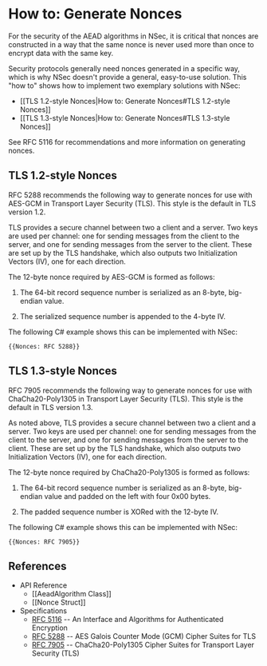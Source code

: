# How to: Generate Nonces

For the security of the AEAD algorithms in NSec, it is critical that nonces are
constructed in a way that the same nonce is never used more than once to encrypt
data with the same key. 

Security protocols generally need nonces generated in a specific way, which is
why NSec doesn't provide a general, easy-to-use solution. This "how to" shows
how to implement two exemplary solutions with NSec:

* [[TLS 1.2-style Nonces|How to: Generate Nonces#TLS 1.2-style Nonces]]
* [[TLS 1.3-style Nonces|How to: Generate Nonces#TLS 1.3-style Nonces]]

See RFC 5116 for recommendations and more information on generating nonces.


## TLS 1.2-style Nonces

RFC 5288 recommends the following way to generate nonces for use with AES-GCM in
Transport Layer Security (TLS). This style is the default in TLS version 1.2.

TLS provides a secure channel between two a client and a server. Two keys are
used per channel: one for sending messages from the client to the server, and
one for sending messages from the server to the client. These are set up by the
TLS handshake, which also outputs two Initialization Vectors (IV), one for each
direction.

The 12-byte nonce required by AES-GCM is formed as follows:

1. The 64-bit record sequence number is serialized as an 8-byte, big-endian
   value.

2. The serialized sequence number is appended to the 4-byte IV.

The following C# example shows this can be implemented with NSec:

    {{Nonces: RFC 5288}}


## TLS 1.3-style Nonces

RFC 7905 recommends the following way to generate nonces for use with
ChaCha20-Poly1305 in Transport Layer Security (TLS). This style is the default
in TLS version 1.3.

As noted above, TLS provides a secure channel between two a client and a server.
Two keys are used per channel: one for sending messages from the client to the
server, and one for sending messages from the server to the client. These are
set up by the TLS handshake, which also outputs two Initialization Vectors (IV),
one for each direction.

The 12-byte nonce required by ChaCha20-Poly1305 is formed as follows:

1. The 64-bit record sequence number is serialized as an 8-byte, big-endian
   value and padded on the left with four 0x00 bytes.

2. The padded sequence number is XORed with the 12-byte IV.

The following C# example shows this can be implemented with NSec:

    {{Nonces: RFC 7905}}


## References

* API Reference
    * [[AeadAlgorithm Class]]
    * [[Nonce Struct]]
* Specifications
    * [RFC 5116](https://tools.ietf.org/html/rfc5116) -- An Interface and Algorithms for Authenticated Encryption
    * [RFC 5288](https://tools.ietf.org/html/rfc5288) -- AES Galois Counter Mode (GCM) Cipher Suites for TLS
    * [RFC 7905](https://tools.ietf.org/html/rfc7905) -- ChaCha20-Poly1305 Cipher Suites for Transport Layer Security (TLS)
